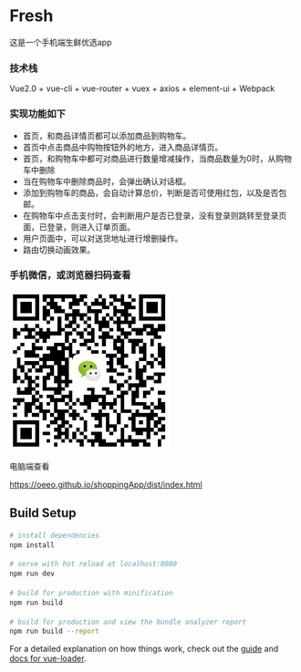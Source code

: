 # Fresh

这是一个手机端生鲜优选app

### 技术栈

  Vue2.0 + vue-cli +  vue-router + vuex + axios + element-ui + Webpack


### 实现功能如下

- 首页，和商品详情页都可以添加商品到购物车。
- 首页中点击商品中购物按钮外的地方，进入商品详情页。
- 首页，和购物车中都可对商品进行数量增减操作，当商品数量为0时，从购物车中删除
- 当在购物车中删除商品时，会弹出确认对话框。
- 添加到购物车的商品，会自动计算总价，判断是否可使用红包，以及是否包邮。
- 在购物车中点击支付时，会判断用户是否已登录，没有登录则跳转至登录页面，已登录，则进入订单页面。
- 用户页面中，可以对送货地址进行增删操作。
- 路由切换动画效果。

  

### 手机微信，或浏览器扫码查看

![](./static/url.png)



电脑端查看

https://oeeo.github.io/shoppingApp/dist/index.html

## Build Setup

``` bash
# install dependencies
npm install

# serve with hot reload at localhost:8080
npm run dev

# build for production with minification
npm run build

# build for production and view the bundle analyzer report
npm run build --report
```

For a detailed explanation on how things work, check out the [guide](http://vuejs-templates.github.io/webpack/) and [docs for vue-loader](http://vuejs.github.io/vue-loader).

